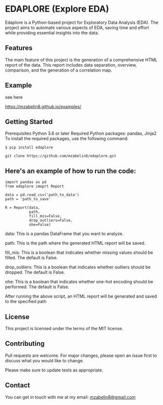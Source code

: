 # EDAPLORE (Explore EDA)
Edaplore is a Python-based project for Exploratory Data Analysis (EDA). The project aims to automate various aspects of EDA, saving time and effort while providing essential insights into the data.

## Features
The main feature of this project is the generation of a comprehensive HTML report of the data. This report includes data separation, overview, comparison, and the generation of a correlation map.

## Example
see here

https://mzabelin8.github.io/examples/

## Getting Started
Prerequisites
Python 3.6 or later
Required Python packages: pandas, Jinja2
To install the required packages, use the following command:

```
$ pip install edaplore 
```


```
git clone https://github.com/mzabelin8/edaplore.git
```


## Here's an example of how to run the code:
```
import pandas as pd
from edaplore imoprt Report

data = pd.read_csv('path_to_data')
path = 'path_to_save'

R = Report(data,
           path,
           fill_mis=False,
           drop_outliers=False,
           ohe=False)
```
data: This is a pandas DataFrame that you want to analyze.

path: This is the path where the generated HTML report will be saved.

fill_mis: This is a boolean that indicates whether missing values should be filled. The default is False.

drop_outliers: This is a boolean that indicates whether outliers should be dropped. The default is False.

ohe: This is a boolean that indicates whether one-hot encoding should be performed. The default is False.

After running the above script, an HTML report will be generated and saved to the specified path

## License
This project is licensed under the terms of the MIT license.

## Contributing
Pull requests are welcome. For major changes, please open an issue first to discuss what you would like to change.

Please make sure to update tests as appropriate.

## Contact
You can get in touch with me at my email: mzabelin8@gmail.com
